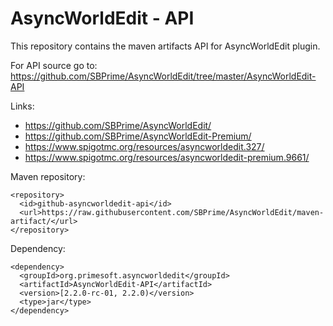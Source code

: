 AsyncWorldEdit - API
====================
This repository contains the maven artifacts API for AsyncWorldEdit plugin.

For API source go to:
  https://github.com/SBPrime/AsyncWorldEdit/tree/master/AsyncWorldEdit-API


Links:
* https://github.com/SBPrime/AsyncWorldEdit/
* https://github.com/SBPrime/AsyncWorldEdit-Premium/
* https://www.spigotmc.org/resources/asyncworldedit.327/
* https://www.spigotmc.org/resources/asyncworldedit-premium.9661/


Maven repository:
```
<repository>
  <id>github-asyncworldedit-api</id>
  <url>https://raw.githubusercontent.com/SBPrime/AsyncWorldEdit/maven-artifact/</url>            
</repository>
```

Dependency:
```
<dependency>
  <groupId>org.primesoft.asyncworldedit</groupId>
  <artifactId>AsyncWorldEdit-API</artifactId>
  <version>[2.2.0-rc-01, 2.2.0)</version>
  <type>jar</type>
</dependency>
```

